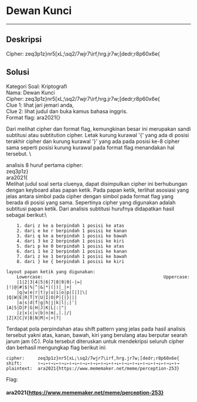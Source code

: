 # Dewan Kunci
---
## Deskripsi
Cipher: zeq3p1z}nr5[xL;\sq2/7wjr7\irf,hrg.jr7w;[dedr;r8p60x6e{
## Solusi
Kategori Soal: Kriptografi\
Nama: Dewan Kunci\
Cipher: zeq3p1z}nr5[xL;\sq2/7wjr7\irf,hrg.jr7w;[dedr;r8p60x6e{\
Clue 1: lihat jari jemari anda, \
Clue 2: lihat judul dan buka kamus bahasa inggris.\
Format flag: ara2021{}

Dari melihat cipher dan format flag, kemungkinan besar ini merupakan sandi subtitusi atau subtitution cipher. Letak kurung kurawal '{' yang ada di posisi terakhir cipher dan kurung kurawal '}' yang ada pada posisi ke-8 cipher sama seperti posisi kurung kurawal pada format flag menandakan hal tersebut. \

analisis 8 huruf pertama cipher:\
    zeq3p1z}\
    ara2021{\
Melihat judul soal serta cluenya, dapat disimpulkan cipher ini berhubungan dengan keyboard alias papan ketik. Pada papan ketik, terlihat asosiasi yang jelas antara simbol pada cipher dengan simbol pada format flag yang berada di posisi yang sama. Sepertinya cipher yang digunakan adalah subtitusi papan ketik. Dari analisis subtitusi hurufnya didapatkan hasil sebagai berikut:\
```
    1. dari z ke a berpindah 1 posisi ke atas
    2. dari e ke r berpindah 1 posisi ke kanan
    3. dari q ke a berpindah 1 posisi ke bawah
    4. dari 3 ke 2 berpindah 1 posisi ke kiri
    5. dari p ke 0 berpindah 1 posisi ke atas
    6. dari 1 ke 2 berpindah 1 posisi ke kanan
    7. dari z ke 1 berpindah 1 posisi ke bawah
    8. dari } ke { berpindah 1 posisi ke kiri
```
```
layout papan ketik yang digunakan:
    Lowercase:                                              Uppercase:
    |1|2|3|4|5|6|7|8|9|0|-|=|                               |!|@|#|$|%|^|&|*|(|)|_|+|
    |q|w|e|r|t|y|u|i|o|p|[|]|\|                             |Q|W|E|R|T|Y|U|I|O|P|{|}|||
    |a|s|d|f|g|h|j|k|l|;|'|                                 |A|S|D|F|G|H|J|K|L|:|"|
    |z|x|c|v|b|n|m|,|.|/|                                   |Z|X|C|V|B|N|M|<|>|?|
```
Terdapat pola perpindahan atau shift pattern yang jelas pada hasil analisis tersebut yakni atas, kanan, bawah, kiri yang berulang atau berputar searah jarum jam (↻). Pola tersebut diteruskan untuk mendekripsi seluruh cipher dan berhasil mengungkap flag berikut ini:
```
cipher:     zeq3p1z}nr5[xL;\sq2/7wjr7\irf,hrg.jr7w;[dedr;r8p60x6e{
shift:      ↑→↓←↑→↓←↑→↓←↑→↓←↑→↓←↑→↓←↑→↓←↑→↓←↑→↓←↑→↓←↑→↓←↑→↓←↑→↓←↑→
plaintext:  ara2021{https://www.mememaker.net/meme/perception-253}
```

Flag: 





#### ara2021{https://www.mememaker.net/meme/perception-253}
